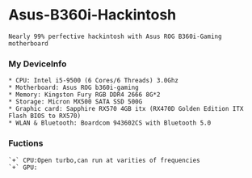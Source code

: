 # Asus-B360i-Hackintosh
    Nearly 99% perfective hackintosh with Asus ROG B360i-Gaming motherboard
### My DeviceInfo
    * CPU: Intel i5-9500 (6 Cores/6 Threads) 3.0Ghz  
    * Motherboard: Asus ROG b360i-gaming  
    * Memory: Kingston Fury RGB DDR4 2666 8G*2  
    * Storage: Micron MX500 SATA SSD 500G  
    * Graphic card: Sapphire RX570 4GB itx (RX470D Golden Edition ITX Flash BIOS to RX570)  
    * WLAN & Bluetooth: Boardcom 943602CS with Bluetooth 5.0  
### Fuctions
```diff
`+` CPU:Open turbo,can run at varities of frequencies
`+` GPU:

